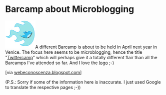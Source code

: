 # Barcamp about Microblogging

<img class="left" alt="" src="twittercamp.png" />A different Barcamp is about to be held in April next year in Venice. The 
focus here seems to be microblogging, hence the title "[Twittercamp](http://barcamp.org/twittercamp)" which
will perhaps give it a totally different flair than all the Barcamps I've
attended so far. And I love the [logo](http://flickr.com/photos/felter/1030688241/) ;-)

[via [webeconoscenza.blogspot.com](http://webeconoscenza.blogspot.com/2007/12/proposito-di-barcamp.html)]

(P.S.: Sorry if some of the information here is inaccurate. I just used Google to translate the respective pages ;-))